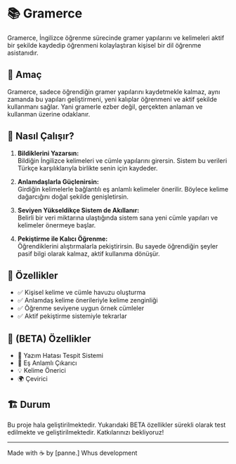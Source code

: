 # 📚 Gramerce

Gramerce, İngilizce öğrenme sürecinde gramer yapılarını ve kelimeleri aktif bir şekilde kaydedip öğrenmeni kolaylaştıran kişisel bir dil öğrenme asistanıdır.

## 🚀 Amaç

Gramerce, sadece öğrendiğin gramer yapılarını kaydetmekle kalmaz, aynı zamanda bu yapıları geliştirmeni, yeni kalıplar öğrenmeni ve aktif şekilde kullanmanı sağlar. Yani gramerle ezber değil, gerçekten anlaman ve kullanman üzerine odaklanır.

## 🧠 Nasıl Çalışır?

1. **Bildiklerini Yazarsın:**  
   Bildiğin İngilizce kelimeleri ve cümle yapılarını girersin. Sistem bu verileri Türkçe karşılıklarıyla birlikte senin için kaydeder.

2. **Anlamdaşlarla Güçlenirsin:**  
   Girdiğin kelimelerle bağlantılı eş anlamlı kelimeler önerilir. Böylece kelime dağarcığını doğal şekilde genişletirsin.

3. **Seviyen Yükseldikçe Sistem de Akıllanır:**  
   Belirli bir veri miktarına ulaştığında sistem sana yeni cümle yapıları ve kelimeler önermeye başlar.

4. **Pekiştirme ile Kalıcı Öğrenme:**  
   Öğrendiklerini alıştırmalarla pekiştirirsin. Bu sayede öğrendiğin şeyler pasif bilgi olarak kalmaz, aktif kullanıma dönüşür.

## 🧩 Özellikler

- ✅ Kişisel kelime ve cümle havuzu oluşturma
- ✅ Anlamdaş kelime önerileriyle kelime zenginliği
- ✅ Öğrenme seviyene uygun örnek cümleler
- ✅ Aktif pekiştirme sistemiyle tekrarlar

## 🧪 (BETA) Özellikler

- 📝 Yazım Hatası Tespit Sistemi
- 🔁 Eş Anlamlı Çıkarıcı
- 💡 Kelime Önerici
- 🌍 Çevirici

## 🏗️ Durum

Bu proje hala geliştirilmektedir. Yukarıdaki BETA özellikler sürekli olarak test edilmekte ve geliştirilmektedir. Katkılarınızı bekliyoruz!


---

Made with ☕ by [panne.]
Whus development
